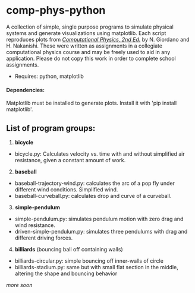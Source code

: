 # comp-phys-python

A collection of simple, single purpose programs to simulate physical systems and generate visualizations using matplotlib. Each script reproduces plots from [*Computational Physics, 2nd Ed.*](https://www.amazon.com/Computational-Physics-2nd-Nicholas-Giordano/dp/0131469908)  by N. Giordano and H. Nakanishi. These were written as assignments in a collegiate computational physics course and may be freely used to aid in any application. Please do not copy this work in order to complete school assignments.

- Requires: python, matplotlib

#### Dependencies:
Matplotlib must be installed to generate plots. Install it with 'pip install matplotlib'.

## List of program groups:

1. **bicycle**
  - bicycle.py: Calculates velocity vs. time with and without simplified air resistance, given a constant amount of work.

2. **baseball**
  - baseball-trajectory-wind.py: calculates the arc of a pop fly under different wind conditions. Simplified wind.
  - baseball-curveball.py: calculates drop and curve of a curveball.
  
3. **simple-pendulum**
  - simple-pendulum.py: simulates pendulum motion with zero drag and wind resistance.
  - driven-simple-pendulum.py: simulates three pendulums with drag and different driving forces.

4. **billiards** (bouncing ball off containing walls)
  - billiards-circular.py: simple bouncing off inner-walls of circle
  - billiards-stadium.py: same but with small flat section in the middle, altering the shape and bouncing behavior
  

*more soon*
